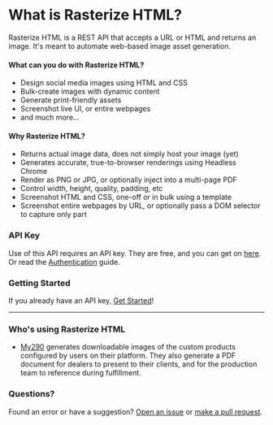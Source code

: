 # What is Rasterize HTML?

Rasterize HTML is a REST API that accepts a URL or HTML and returns an image. It's meant to automate web-based image asset generation.

#### What can you do with Rasterize HTML?

- Design social media images using HTML and CSS
- Bulk-create images with dynamic content
- Generate print-friendly assets
- Screenshot live UI, or entire webpages
- and much more...

#### Why Rasterize HTML?

- Returns actual image data, does not simply host your image (yet)
- Generates accurate, true-to-browser renderings using Headless Chrome
- Render as PNG or JPG, or optionally inject into a multi-page PDF
- Control width, height, quality, padding, etc
- Screenshot HTML and CSS, one-off or in bulk using a template
- Screenshot entire webpages by URL, or optionally pass a DOM selector to capture only part

### API Key

Use of this API requires an API key. They are free, and you can get on [here](). Or read the [Authentication](./guides/authentication.md) guide.

### Getting Started

If you already have an API key, [Get Started](./guides/getting-started.md)!

---

### Who's using Rasterize HTML

- [My290](https://my.290signs.com) generates downloadable images of the custom products configured by users on their platform. They also generate a PDF document for dealers to present to their clients, and for the production team to reference during fulfillment.

### Questions?

Found an error or have a suggestion? [Open an issue]() or [make a pull request]().
